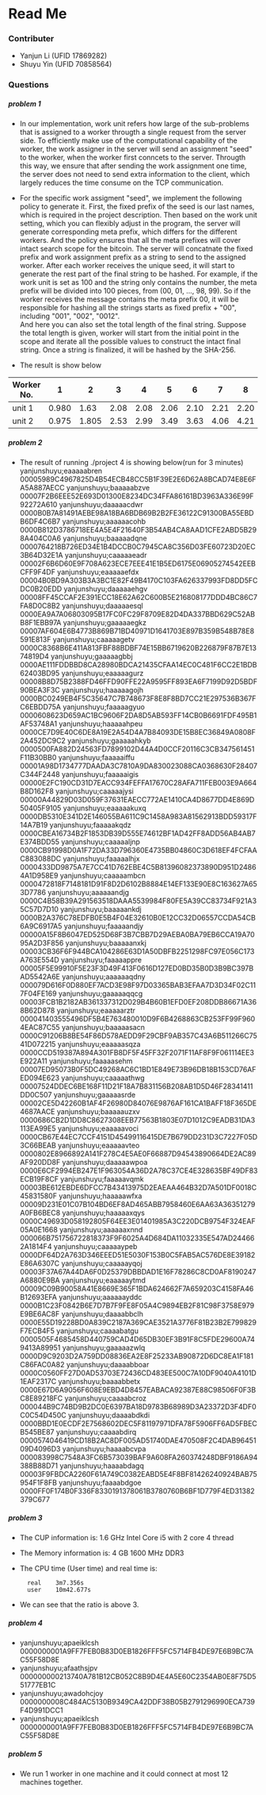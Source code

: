# Read Me
### Contributer
- Yanjun Li (UFID 17869282)
- Shuyu Yin (UFID 70858564)
### Questions
##### problem 1
- In our implementation, work unit refers how large of the sub-problems that is assigned to a worker througth a single request from the server side. To efficiently make use of the computational capability of the worker, the work assigner in the server will send an assignment "seed" to the worker, when the worker first conncets to the server. Througth this way, we ensure that after sending the work assignment one time, the server does not need to send extra information to the client, which largely reduces the time consume on the TCP communication. 
- For the specific work assigment "seed", we implement the following policy to generate it. First, the fixed prefix of the seed is our last names, which is required in the project description. Then based on the work unit setting, which you can flexibly adjust in the program, the server will generate corresponding meta prefix, which differs for the different workers. And the policy ensures that all the meta prefixes will cover intact search scope for the bitcoin. The server will concatnate the fixed prefix and work assignment prefix as a string to send to the assigned worker. After each worker receives the unique seed, it will start to generate the rest part of the final string to be hashed. For example, if the work unit is set as 100 and the string only contains the number, the meta prefix will be divided into 100 pieces, from (00, 01, ..., 98, 99). So if the worker receives the message contains the meta prefix 00, it will be responsible for hashing all the strings starts as fixed prefix + "00", including "001", "002", "0012".  
And here you can also set the total length of the final string. Suppose the total length is given, worker will start from the initial point in the scope and iterate all the possible values to construct the intact final string. Once a string is finalized, it will be hashed by the SHA-256.  

- The result is show below

Worker No. | 1 | 2 | 3 | 4 | 5 | 6 | 7 | 8 | 9 | 10 | 11
---- | ---- | ---- | ---- | ---- | ---- | ---- | ---- | ---- | ---- | ---- | ----
unit 1 | 0.980 | 1.63 | 2.08 | 2.08 | 2.06 | 2.10 | 2.21 | 2.20 | 2.40 | 2.52 | 2.42
unit 2 | 0.975 | 1.805 | 2.53 | 2.99 | 3.49 | 3.63 | 4.06 | 4.21 | 4.45 | 4.46 | 4.30

##### problem 2
- The result of running ./project 4 is showing below(run for 3 minutes)
        yanjunshuyu;eaaaaabren  00005989C4967825D4B54ECB48CC5B1F39E2E6D62A8BCAD74E8E6FA5A887AECC
        yanjunshuyu;baaaaabzve  00007F2B6EEE52E693D01300E8234DC34FFA86161BD3963A336E99F92272A610
        yanjunshuyu;daaaaacdwr  0000B0B7A81491AEBE98A18BA6BDB69B2B2FE36122C91300BA55EBDB6DF4C6B7
        yanjunshuyu;aaaaaacohb  0000B812D3786718EE4A5E4F21640F3B54AB4CA8AAD1CFE2ABD5B298A404C0A6
        yanjunshuyu;baaaaadqne  0000764218B726ED34E1B4DCCB0C7945CA8C356D03FE60723D20EC3B64D32E1A
        yanjunshuyu;caaaaaeadr  00002F6B6D60E9F708A623ECE7EEE41E1B5ED6175E06905274542EEBCFF9F4DF
        yanjunshuyu;eaaaaaefdx  00004B0BD9A303B3A3BC1E82F49B4170C103FA626337993FD8DD5FCDC0B20EDD
        yanjunshuyu;daaaaaehgv  00008FF45CCAF2E391ECC18E62A62C600B5E216808177DDD4BC86C7FA8D0C8B2
        yanjunshuyu;daaaaaesql  0000EA9A7A06803095B17FC0FC29F8709E82D4DA337BBD629C52ABB8F1EBB97A
        yanjunshuyu;gaaaaaegkz  00007AF604E6B4773B869B71BD40971D1641703E897B359B548B78E8591E813F
        yanjunshuyu;caaaaagetv  0000C8368B6E411A813FBF88BDBF74E15BB6719620B226879F87B7E1374819D4
        yanjunshuyu;gaaaaagbbj  0000AE111FDDBBD8CA28980BDCA21435CFAA14EC0C481F6CC2E1BDB62403BD95
        yanjunshuyu;eaaaaagurz  00008B8D75B2388FD46FFD90FFE22A9595FF893EA6F7199D92D5BDF90BEA3F3C
        yanjunshuyu;haaaaagojh  0000BC0249EB4F5C35647C7B748673F8E8F8BD7CC21E297536B367FC6EBDD75A
        yanjunshuyu;faaaaagyuo  0000608623D659AC1BC9606F2DA8D5AB593FF14CB0B6691FDF495B1AF53748A1
        yanjunshuyu;haaaaahpeu  0000CE7D9E40C6DE8A19E2A54D4A7B84093DE15B8EC36849A0808F2A452DC9C2
        yanjunshuyu;gaaaaahkyb  0000500FA882D24563FD7899102D44A4D0CCF20116C3CB347561451F11B30BB0
        yanjunshuyu;faaaaaiffu  00001A98D1734777DAADA3C7810A9DA830023088CA0368630F28407C344F2448
        yanjunshuyu;faaaaaigis  00000E2FC190CD31D7EACC934FEFFA17670C28AFA711FEB003E9A664B8D162F8
        yanjunshuyu;caaaaajysi  00000A44829D03D059F37631EAECC772AE1410CA4D8677DD4E869D50405F9105
        yanjunshuyu;eaaaaakuxq  0000DB5310E341D2E146055BA611C9C1458A983A81562913BDD59317F14A7B19
        yanjunshuyu;faaaaakqdz  0000CBEA16734B2F1853DB39D555E74612BF1AD42FF8ADD56AB4AB7E374BDD55
        yanjunshuyu;caaaaaljnp  0000CB91998D0A1F72DA33D796360E4735BB04860C3D618EF4FCFAAC883088DC
        yanjunshuyu;faaaaalhjx  0000433DD9875A7E7CC41D762EBE4C5B81396082373890D951D24864A1D958E9
        yanjunshuyu;caaaaambcn  0000472818F7148181D91F8D2D6102B8884E14EF133E90E8C163627A653D7786
        yanjunshuyu;aaaaaandjg  0000C4B58B39A291563518DAAA5539984F80FE5A39CC83734F921A35C57D7D10
        yanjunshuyu;baaaaankdj  0000B2A376C78EDFB0E5B4F04E32610B0E12CC32D06557CCDA54CB6A9C6917A5
        yanjunshuyu;faaaaandjy  00000A15F8B6047ED525D68F3B7CBB7D29AEBA0BA79EB6CCA19A7095A2D3F856
        yanjunshuyu;baaaaanxkj  00003CB36F6F944BCA104286E63D1A50DBFB2251298FC97E056C173A763E554D
        yanjunshuyu;faaaaappre  00005F5E99910F5E23F3D49F413F0616D127ED0BD35B0D3B9BC397BAD5542A6E
        yanjunshuyu;aaaaaaqdny  000079D616F0D880EF7ACD3E98F97D03365BAB3EFAA7D3D34F02C117F04FE169
        yanjunshuyu;gaaaaaqqcg  00003FCB1B2182AB361337312D029B4B60B1EFD0EF208DDB86671A368B62D878
        yanjunshuyu;eaaaaarztr  000041403555496DF5B4E763480010D9F6B4268863CB253FF99F9604EAC87C55
        yanjunshuyu;baaaaasacn  0000C91206B8BE54F86D578AEDD9F29CBF9AB357C43A6B511266C7541D072215
        yanjunshuyu;eaaaaasqza  0000CCD519387A894A301FB8DF5F45FF32F2071F11AF8F9F061114EE3E922A11
        yanjunshuyu;faaaaasehm  00007ED95073B0F5DC49268AC6C1BD1E849E73B96DB18B153CD76AFED094E623
        yanjunshuyu;caaaaathwg  00007524DDEC6BE168F11D21F18A7B831156B208AB1D5D46F28341411DD0C507
        yanjunshuyu;gaaaaasrde  00002CE5D42260B1AF4F26980D84076E9876AF161CA1BAFF18F365DE4687AACE
        yanjunshuyu;baaaaauzxv  0000686CB2D1DD8C8627308EEB77563B1803E07D1012C9EADB31DA3113EA99E5
        yanjunshuyu;eaaaaavoci  0000CB67E44EC7CCF4151D45499116415DE7B679DD231D3C7227F05D3C66BEAB
        yanjunshuyu;eaaaaavteo  0000802E8966892A141F278C4E5AE0F66887D94543890664DE2AC89AF920DD8F
        yanjunshuyu;daaaaawpoa  0000E6CF2994EB247E1F963054A36D2A78C37CE4E328635BF49DF83ECB19F8CF
        yanjunshuyu;faaaaavqmk  00003BE612EBDE6DFCC7B43413975D2EAEAA464B32D7A501DF0018C45831580F
        yanjunshuyu;haaaaawfxa  00009D231E01C07B104BD6EF8AD465ABB7958460E6AA63A36351279A0FB6BEC8
        yanjunshuyu;haaaaaxqys  0000C49693D058192805F64EE3E01401985A3C220DCB9754F324EAF05A0E1668
        yanjunshuyu;aaaaaaxnnd  000066B751756722818373F9F6025A4D684DA11032335E547AD244662A1814F4
        yanjunshuyu;caaaaaypeb  0000DF64D2A763D346EEED51E5030F153B0C5FAB5AC576DE8E39182E86A6307C
        yanjunshuyu;caaaaayqoj  00003F37A67A44DA6F0D25379DBBDAD1E16F78286C8CD0AF8190247A6880E9BA
        yanjunshuyu;eaaaaaytmd  00009C09B90058A41E8669E365F1BDA624662F7A659203C4158FA46B12693EFA
        yanjunshuyu;aaaaaayddc  0000B1C23F0842B6E7D7B7F9FE8F05A4C9894EB2F81C98F3758E979E9BE6AC8F
        yanjunshuyu;daaaabbclh  0000E55D19228BD0A839C2187A369CAE3521A3776F81B23B2E799829F7ECB4F5
        yanjunshuyu;caaaabatgu  0000505F4685458D440759CAD4D65DB30EF3B91F8C5FDE29600A749413A89951
        yanjunshuyu;gaaaaazwlq  0000D9C9203D2A759DD08836EA2E8F25233AB90872D6DC8EA1F181C86FAC0A82
        yanjunshuyu;daaaabboar  0000C0560FF27D0AD53703E72436CD483EE500C7A10DF9040A4101D1EAF2317C
        yanjunshuyu;baaaabbetx  0000E67D6A9056F608E9EBD4D8457EABACA92387E88C98506F0F3BC8E89218FC
        yanjunshuyu;caaaabcroz  000044B9C74BD9B2DC0E6397BA18D9783B68989D3A23372D3F4DF0C0C54D450C
        yanjunshuyu;daaaabdkdi  0000BBD1E0ECDF2E7568602DEC5F81197971DFA78F5906FF6AD5FBECB545BE87
        yanjunshuyu;caaaabdirq  0000574046419CD18B2AC8DF005AD51740DAE470508F2C4DAB9645109D4096D3
        yanjunshuyu;haaaabcvpa  000083998C7548A3FC6B573039BAF9A608FA260374248DBF9186A94388B88D71
        yanjunshuyu;haaaabdagq  00003F9FBDCA2260F61A749C0382EABD5E4F8BF81426240924BAB75954F1F8FB
        yanjunshuyu;faaaabdgoe  0000FF0F174B0F336F8330191378061B3780760B6BF1D779F4ED31382379C677

##### problem 3
- The CUP information is: 1.6 GHz Intel Core i5 with 2 core 4 thread
- The Memory information is: 4 GB 1600 MHz DDR3
- The CPU time (User time) and real time is: 

        real    3m7.356s
        user    10m42.677s
- We can see that the ratio is above 3. 

##### problem 4
- yanjunshuyu;apaeiklcsh  0000000001A9FF7FEB0B83D0EB1826FFF5FC5714FB4DE97E6B9BC7AC55F58D8E
- yanjunshuyu;afaathsjpv  000000000213740A781B12CB052C8B9D4E4A5E60C2354AB0E8F75D551777EB1C
- yanjunshuyu;awadohcjoy  0000000008C484AC5130B9349CA42DDF38B05B2791296990ECA739F4D991DCC1
- yanjunshuyu;apaeiklcsh  0000000001A9FF7FEB0B83D0EB1826FFF5FC5714FB4DE97E6B9BC7AC55F58D8E
##### problem 5
- We run 1 worker in one machine and it could connect at most 12 machines together.
